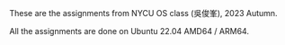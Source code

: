 These are the assignments from NYCU OS class (吳俊峯), 2023 Autumn.

All the assignments are done on Ubuntu 22.04 AMD64 / ARM64.